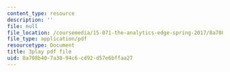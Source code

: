 ```yaml
---
content_type: resource
description: ''
file: null
file_location: /coursemedia/15-071-the-analytics-edge-spring-2017/8a708b407a3894c6cd92d57e6bffaa27_vhkBbC9qp1M.pdf
file_type: application/pdf
resourcetype: Document
title: 3play pdf file
uid: 8a708b40-7a38-94c6-cd92-d57e6bffaa27
---
```


